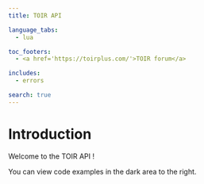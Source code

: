 ```yaml
---
title: TOIR API

language_tabs:
  - lua

toc_footers:
  - <a href='https://toirplus.com/'>TOIR forum</a>

includes:
  - errors

search: true
---
```


# Introduction

Welcome to the TOIR API ! 

You can view code examples in the dark area to the right.